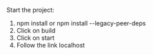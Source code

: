 Start the project:
1. npm install or npm install --legacy-peer-deps
2. Click on build
3. Click on start
4. Follow the link localhost
